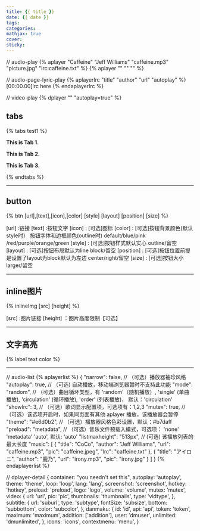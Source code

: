 ```yaml
---
title: {{ title }}
date: {{ date }}
tags:
categories:
mathjax: true
cover: 
sticky: 
---
```


<!--more-->







// audio-play
{% aplayer "Caffeine" "Jeff Williams" "caffeine.mp3" "picture.jpg" "lrc:caffeine.txt" %}
{% aplayer "" "" "" %}

// audio-page-lyric-play
{% aplayerlrc "title" "author" "url" "autoplay" %}
[00:00.00]lrc here
{% endaplayerlrc %}


// video-play
{% dplayer "" "autoplay=true" %}




## tabs

{% tabs test1 %} 
<!-- tab --> 
**This is Tab 1.**
 <!-- endtab -->

<!-- tab --> 
**This is Tab 2.**
 <!-- endtab -->

<!-- tab --> 
**This is Tab 3.**
 <!-- endtab --> 
{% endtabs %}

---

## button

{% btn [url],[text],[icon],[color] [style] [layout] [position] [size] %}

[url] :链接
[text] :按钮文字
[icon] : [可选]图标
[color] : [可选]按钮背景颜色(默认style时）
                      按钮字体和边框颜色(outline时) 
                      default/blue/pink /red/purple/orange/green 
[style] : [可选]按钮样式默认实心
                      outline/留空
[layout] : [可选]按钮布局默认为line 
                      block/留空
[position] : [可选]按钮位置前提是设置了layout为block默认为左边
                      center/right/留空
[size] : [可选]按钮大小
                      larger/留空

---

## inline图片 

{% inlineImg [src] [height] %}

[src] :图片链接
[height] ：图片高度限制【可选】

---

## 文字高亮

{% label text color %}

---




// audio-list
{% aplayerlist %}
{
    "narrow": false,                          // （可选）播放器袖珍风格
    "autoplay": true,                         // （可选) 自动播放，移动端浏览器暂时不支持此功能
    "mode": "random",                         // （可选）曲目循环类型，有 'random'（随机播放）, 'single' (单曲播放), 'circulation' (循环播放), 'order' (列表播放)， 默认：'circulation' 
    "showlrc": 3,                             // （可选）歌词显示配置项，可选项有：1,2,3
    "mutex": true,                            // （可选）该选项开启时，如果同页面有其他 aplayer 播放，该播放器会暂停
    "theme": "#e6d0b2",	                      // （可选）播放器风格色彩设置，默认：#b7daff
    "preload": "metadata",                    // （可选）音乐文件预载入模式，可选项： 'none' 'metadata' 'auto', 默认: 'auto'
    "listmaxheight": "513px",                 // (可选) 该播放列表的最大长度
    "music": [
        {
            "title": "CoCo",
            "author": "Jeff Williams",
            "url": "caffeine.mp3",
            "pic": "caffeine.jpeg",
            "lrc": "caffeine.txt"
        },
        {
            "title": "アイロニ",
            "author": "鹿乃",
            "url": "irony.mp3",
            "pic": "irony.jpg"
        }
    ]
}
{% endaplayerlist %}


// dplayer-detail
{
    container: "you needn't set this",
    autoplay: 'autoplay',
    theme: 'theme',
    loop: 'loop',
    lang: 'lang',
    screenshot: 'screenshot',
    hotkey: 'hotkey',
    preload: 'preload',
    logo: 'logo',
    volume: 'volume',
    mutex: 'mutex',
    video: {
        url: 'url',
        pic: 'pic',
        thumbnails: 'thumbnails',
        type: 'vidtype',
    },
    subtitle: {
        url: 'suburl',
        type: 'subtype',
        fontSize: 'subsize',
        bottom: 'subbottom',
        color: 'subcolor',
    },
    danmaku: {
        id: 'id',
        api: 'api',
        token: 'token',
        maximum: 'maximum',
        addition: ['addition'],
        user: 'dmuser',
        unlimited: 'dmunlimited',
    },
    icons: 'icons',
    contextmenu: 'menu',
}